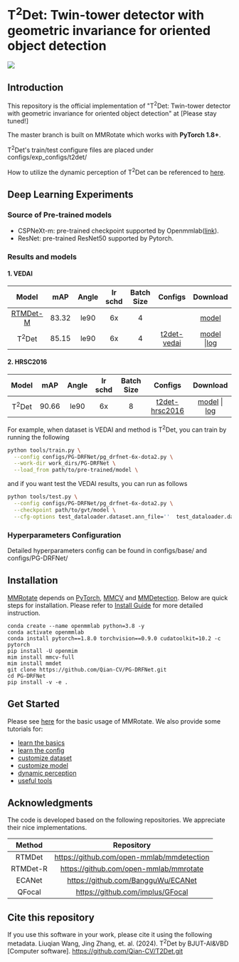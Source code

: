 # T<sup>2</sup>Det: Twin-tower detector with geometric invariance for oriented object detection

![](docs/Figure/Fig1.png)

## Introduction

This repository is the official implementation of "T<sup>2</sup>Det: Twin-tower detector with geometric invariance for oriented object detection" at [Please stay tuned!]

The master branch is built on MMRotate which works with **PyTorch 1.8+**.

T<sup>2</sup>Det's train/test configure files are placed under configs/exp_configs/t2det/

How to utilize the dynamic perception of T<sup>2</sup>Det can be referenced to [here](docs/en/tutorials/dynamic_perception.md).

## Deep Learning Experiments

### Source of Pre-trained models

* CSPNeXt-m: pre-trained checkpoint supported by Openmmlab([link](https://download.openmmlab.com/mmdetection/v3.0/rtmdet/cspnext_rsb_pretrain/cspnext-m_8xb256-rsb-a1-600e_in1k-ecb3bbd9.pth)).
* ResNet: pre-trained ResNet50 supported by Pytorch.

### Results and models


#### 1. VEDAI

|                    Model                     |  mAP  | Angle | lr schd | Batch Size |                           Configs                            |                           Download                           |
| :------------------------------------------: | :---: | :---: | :-----: | :--------: | :----------------------------------------------------------: | :----------------------------------------------------------: |
| [RTMDet-M](https://arxiv.org/abs/2212.07784) | 83.32 | le90  |   6x    |     4      |                                                              | [model](https://drive.google.com/file/d/1WCXqfqfS9sslkJ2OOk8A1RmxOteLShaV/view?usp=sharing) |
|               T<sup>2</sup>Det               | 85.15 | le90  |   6x    |     4      | [t2det-vedai](./configs/exp_configs/t2det/VEDAI/t2det_rtmdet_m-6x-vedai.py) | [model](https://drive.google.com/file/d/1SSPv49ms1Vs9tGHj48TZ3zdjqaVAWASo/view?usp=sharing) \|[log](./tools/work_dirs/t2det/VEDAI_log.log) |

#### 2. HRSC2016

|  Model  |  mAP  | Angle | lr schd | Batch Size |                           Configs                            |                           Download                           |
| :-----: | :---: | :---: | :-----: | :--------: | :----------------------------------------------------------: | :----------------------------------------------------------: |
| T<sup>2</sup>Det | 90.66 | le90  |   6x    |     8      | [t2det-hrsc2016](./configs/exp_configs/t2det/hrsc/t2det_rtmdet_m-6x-hrsc.py) | [model](https://drive.google.com/file/d/1RT7sitAzAcmMcXiLQ4nYavxJBmvXoiBz/view?usp=sharing) \| [log](./tools/work_dirs/t2det/HRSC2016_log.log) |


For example, when dataset is VEDAI and method is T<sup>2</sup>Det, you can train by running the following

```bash
python tools/train.py \
  --config configs/PG-DRFNet/pg_drfnet-6x-dota2.py \
  --work-dir work_dirs/PG-DRFNet \
  --load_from path/to/pre-trained/model \
```

and if you want test the VEDAI results, you can run  as follows

```bash
python tools/test.py \
  --config configs/PG-DRFNet/pg_drfnet-6x-dota2.py \
  --checkpoint path/to/gvt/model \
  --cfg-options test_dataloader.dataset.ann_file=''  test_dataloader.dataset.data_prefix.img_path=test/images/ test_evaluator.format_only=True test_evaluator.merge_patches=True test_evaluator.outfile_prefix='path/to/save_dir'
```

### Hyperparameters Configuration

Detailed hyperparameters config can be found in configs/base/ and configs/PG-DRFNet/

## Installation

[MMRotate](https://github.com/open-mmlab/mmrotate/tree/1.x) depends on [PyTorch](https://pytorch.org/), [MMCV](https://github.com/open-mmlab/mmcv) and [MMDetection](https://github.com/open-mmlab/mmdetection).
Below are quick steps for installation.
Please refer to [Install Guide](https://mmrotate.readthedocs.io/en/latest/install.html) for more detailed instruction.

```shell
conda create --name openmmlab python=3.8 -y
conda activate openmmlab
conda install pytorch==1.8.0 torchvision==0.9.0 cudatoolkit=10.2 -c pytorch
pip install -U openmim
mim install mmcv-full
mim install mmdet
git clone https://github.com/Qian-CV/PG-DRFNet.git
cd PG-DRFNet
pip install -v -e .
```

## Get Started

Please see [here](docs/en/get_started.md) for the basic usage of MMRotate.
We also provide some tutorials for:

- [learn the basics](docs/en/intro.md)
- [learn the config](docs/en/tutorials/customize_config.md)
- [customize dataset](docs/en/tutorials/customize_dataset.md)
- [customize model](docs/en/tutorials/customize_models.md)
- [dynamic perception](docs/en/tutorials/dynamic_perception.md)
- [useful tools](docs/en/tutorials/useful_tools.md)

## Acknowledgments

The code is developed based on the following repositories. We appreciate their nice implementations.

|  Method  |                Repository                 |
| :------: | :---------------------------------------: |
|  RTMDet  | https://github.com/open-mmlab/mmdetection |
| RTMDet-R |  https://github.com/open-mmlab/mmrotate   |
|  ECANet  |    https://github.com/BangguWu/ECANet     |
|  QFocal  |     https://github.com/implus/GFocal      |

## Cite this repository

If you use this software in your work, please cite it using the following metadata. Liuqian Wang, Jing Zhang, et. al. (2024). T<sup>2</sup>Det by BJUT-AI&VBD [Computer software]. https://github.com/Qian-CV/T2Det.git
